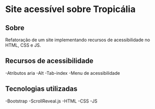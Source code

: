 # Site acessível sobre Tropicália 

## Sobre 
Refatoração de um site implementando recursos de acessibilidade no HTML, CSS e JS.

## Recursos de acessibilidade 
-Atributos aria 
-Alt
-Tab-index
-Menu de acessibilidade 

## Tecnologias utilizadas 
-Bootstrap
-ScrollReveal.js
-HTML
-CSS
-JS